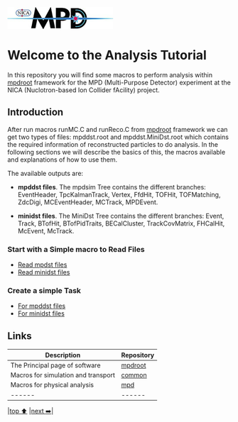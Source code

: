 
<img src="mpd-logo_v2_small.png">

# Welcome to the Analysis Tutorial

In this repository you will find some macros to perform analysis within [mpdroot](http://mpdroot.jinr.ru) framework for the MPD (Multi-Purpose Detector) experiment at the NICA (Nuclotron-based Ion Collider fAcility) project. 

## Introduction

After run macros runMC.C and runReco.C from [mpdroot](https://git.jinr.ru/nica/mpdroot/-/tree/dev/macros/common) framework we can get two types of files: mpddst.root and mpddst.MiniDst.root which contains the required information of reconstructed particles to do analysis. In the following sections we will describe the basics of this, the macros available and explanations of how to use them.

The available outputs are: 

 * **mpddst files**. The mpdsim Tree contains the different branches: EventHeader, TpcKalmanTrack, Vertex, FfdHit, TOFHit, TOFMatching, ZdcDigi, MCEventHeader, MCTrack, MPDEvent.


 * **minidst files**. The MiniDst Tree contains the different branches: Event, Track, BTofHit, BTofPidTraits, BECalCluster, TrackCovMatrix, FHCalHit, McEvent, McTrack. 

### Start with a Simple macro to Read Files

 * [Read mpdst files](simpleRead/mpddst)
 * [Read minidst files](simpleRead/minidst)

### Create a simple Task

 * [For mpddst files](mpddstm)
 * [For minidst files](minidstm)


## Links
|Description|Repository|
|------|------|
|The Principal page of software|[mpdroot](http://mpdroot.jinr.ru/)
|Macros for simulation and transport|[common](https://git.jinr.ru/nica/mpdroot/-/tree/dev/macros/common)|
|Macros for physical analysis|[mpd](https://git.jinr.ru/nica/mpdroot/-/tree/dev/macro/physical_analysis)|
|------|------|


|[top :arrow_up:](https://github.com/iamaldonado/Macros_ANA) |[next :arrow_right:](simpleRead/mpddst/README.md)|

